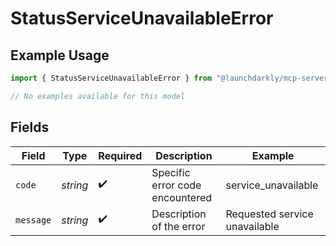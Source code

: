 # StatusServiceUnavailableError

## Example Usage

```typescript
import { StatusServiceUnavailableError } from "@launchdarkly/mcp-server/models/errors";

// No examples available for this model
```

## Fields

| Field                           | Type                            | Required                        | Description                     | Example                         |
| ------------------------------- | ------------------------------- | ------------------------------- | ------------------------------- | ------------------------------- |
| `code`                          | *string*                        | :heavy_check_mark:              | Specific error code encountered | service_unavailable             |
| `message`                       | *string*                        | :heavy_check_mark:              | Description of the error        | Requested service unavailable   |